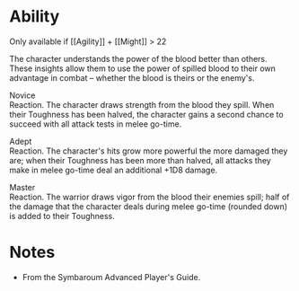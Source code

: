# Ability
Only available if [[Agility]] + [[Might]] > 22

The character understands the power of the blood better than others. These insights allow them to use the power of spilled blood to their own advantage in combat – whether the blood is theirs or the enemy's.

Novice<br>Reaction. The character draws strength from the blood they spill. When their Toughness has been halved, the character gains a second chance to succeed with all attack tests in melee go-time.

Adept<br>Reaction. The character's hits grow more powerful the more damaged they are; when their Toughness has been more than halved, all attacks they make in melee go-time deal an additional +1D8 damage.

Master<br>Reaction. The warrior draws vigor from the blood their enemies spill; half of the damage that the character deals during melee go-time (rounded down) is added to their Toughness.
# Notes
* From the Symbaroum Advanced Player's Guide.